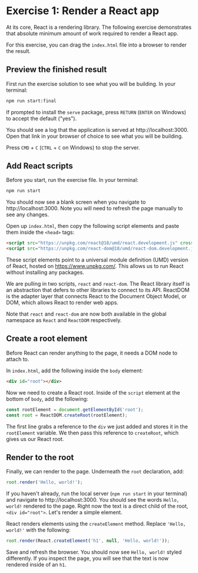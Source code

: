 # Exercise 1: Render a React app

At its core, React is a rendering library. The following exercise demonstrates that absolute minimum amount of work required to render a React app.

For this exercise, you can drag the `index.html` file into a browser to render the result.

## Preview the finished result

First run the exercise solution to see what you will be building. In your terminal:

```bash
npm run start:final
```

If prompted to install the `serve` package, press `RETURN` (`ENTER` on Windows) to accept the default ("yes").

You should see a log that the application is served at  http://localhost:3000. Open that link in your browser of choice to see what you will be building.

Press `CMD` + `C` (`CTRL` + `C` on Windows) to stop the server.

## Add React scripts

Before you start, run the exercise file. In your terminal:

```bash
npm run start 
```

You should now see a blank screen when you navigate to http://localhost:3000. Note you will need to refresh the page manually to see any changes.

Open up `index.html`, then copy the following script elements and paste them inside the `<head>` tags:

```html
<script src="https://unpkg.com/react@18/umd/react.development.js" crossorigin></script>
<script src="https://unpkg.com/react-dom@18/umd/react-dom.development.js" crossorigin></script>
```

These script elements point to a universal module definition (UMD) version of React, hosted on https://www.unpkg.com/. This allows us to run React without installing any packages.

We are pulling in two scripts, `react` and `react-dom`. The React library itself is an abstraction that defers to other libraries to connect to its API. ReactDOM is the adapter layer that connects React to the Document Object Model, or DOM, which allows React to render web apps.

Note that `react` and `react-dom` are now both available in the global namespace as `React` and `ReactDOM` respectively.

## Create a root element

Before React can render anything to the page, it needs a DOM node to attach to.

In `index.html`, add the following inside the `body` element:

```html
<div id="root"></div>
```

Now we need to create a React root. Inside of the `script` element at the bottom of `body`, add the following:

```js
const rootElement = document.getElementById('root');
const root = ReactDOM.createRoot(rootElement);
```

The first line grabs a reference to the `div` we just added and stores it in the `rootElement` variable. We then pass this reference to `createRoot`, which gives us our React root.

## Render to the root

Finally, we can render to the page. Underneath the `root` declaration, add:

```js
root.render('Hello, world!');
```

If you haven't already, run the local server (`npm run start` in your terminal) and navigate to http://localhost:3000. You should see the words `Hello, world!` rendered to the page. Right now the text is a direct child of the root, `<div id="root">`. Let's render a simple element.

React renders elements using the `createElement` method. Replace `'Hello, world!'` with the following:

```js
root.render(React.createElement('h1', null, 'Hello, world!'));
```

Save and refresh the browser. You should now see `Hello, world!` styled differently. If you inspect the page, you will see that the text is now rendered inside of an `h1`.